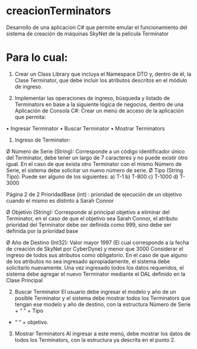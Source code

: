 # creacionTerminators
Desarrollo de una aplicacion C# que permite emular el funcionamiento del sistema de creación de
máquinas SkyNet de la pelicula Terminator

# Para lo cual:

1. Crear un Class Library que incluya el Namespace DTO y, dentro de él, la Clase Terminator, que
debe incluir los atributos descritos en el módulo de ingreso.

2. Implementar las operaciones de ingreso, búsqueda y listado de Terminators en base a la siguiente
lógica de negocios, dentro de una Aplicación de Consola C#:
Crear un menú de acceso de la aplicación que permita:

• Ingresar Terminator
• Buscar Terminator
• Mostrar Terminators

1. Ingreso de Terminator:

Ø Número de Serie (String): Corresponde a un código identificador único del Terminator, debe
tener un largo de 7 caracteres y no puede existir otro igual. En el caso de que exista otro
Terminator con el mismo Número de Serie, el sistema debe solicitar un nuevo número de serie.
Ø Tipo (String Tipo): Puede ser alguno de los siguientes:
a) T-1
b) T-800
c) T-1000
d) T-3000

Página 2 de 2
PrioridadBase (int) : prioridad de ejecución de un objetivo cuando el
mismo es distinto a Sarah Connor

Ø Objetivo (String): Corresponde al principal objetivo a eliminar del Terminator, en el caso de
que el objetivo sea Sarah Connor, el atributo prioridad del Terminator debe ser definida como
999, sino debe ser definida por la prioridad base

Ø Año de Destino (Int32): Valor mayor 1997 (El cual corresponde a la fecha de creación de
SkyNet por CyberDyne) y menor que 3000
Considerar el ingreso de todos sus atributos como obligatorio. En el caso de que alguno de los atributos
no sea ingresado apropiadamente, el sistema debe solicitarlo nuevamente.
Una vez ingresado todos los datos requeridos, el sistema debe agregar el nuevo Terminator mediante el
DAL definido en la Clase Principal

2. Buscar Terminator
El usuario debe ingresar el modelo y año de un posible Terminator y el sistema debe mostrar todos los
Terminators que tengan ese modelo y año de destino, con la estructura Número de Serie + “ “ + Tipo
+ “ “ + objetivo.

3. Mostrar Terminators
Al ingresar a este menú, debe mostrar los datos de todos los Terminators, con la estructura ya descrita en
el punto 2.
